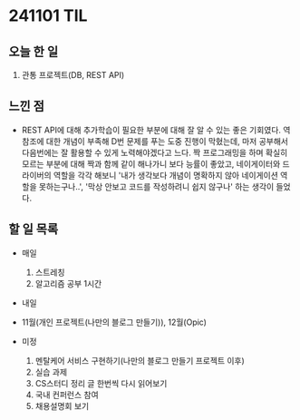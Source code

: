 # 241101 TIL

## 오늘 한 일
1. 관통 프로젝트(DB, REST API)

## 느낀 점
  -  REST API에 대해 추가학습이 필요한 부분에 대해 잘 알 수 있는 좋은 기회였다. 역참조에 대한 개념이 부족해 D번 문제를 푸는 도중 진행이 막혔는데, 마저 공부해서 다음번에는 잘 활용할 수 있게 노력해야겠다고 느다. 짝 프로그래밍을 하며 확실히 모르는 부분에 대해 짝과 함께 같이 해나가니 보다 능률이 좋았고, 네이게이터와 드라이버의 역할을 각각 해보니 '내가 생각보다 개념이 명확하지 않아 네이게이션 역할을 못하는구나..', '막상 안보고 코드를 작성하려니 쉽지 않구나' 하는 생각이 들었다.


## 할 일 목록
  - 매일
    1. 스트레칭
    2. 알고리즘 공부 1시간

  - 내일
  
  - 11월(개인 프로젝트(나만의 블로그 만들기)), 12월(Opic)

  - 미정
    1. 멘탈케어 서비스 구현하기(나만의 블로그 만들기 프로젝트 이후)
    2. 실습 과제
    3. CS스터디 정리 글 한번씩 다시 읽어보기
    4. 국내 컨퍼런스 참여
    5. 채용설명회 보기